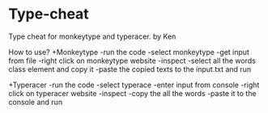 # Type-cheat

Type cheat for monkeytype and typeracer.
by Ken

How to use?
+Monkeytype
-run the code
-select monkeytype
-get input from file
-right click on monkeytype website
-inspect
-select all the words class element and copy it
-paste the copied texts to the input.txt and run

+Typeracer
-run the code
-select typerace
-enter input from console
-right click on typeracer website
-inspect
-copy the all the words
-paste it to the console and run
